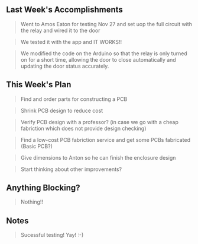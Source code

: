 ## Last Week's Accomplishments

> Went to Amos Eaton for testing Nov 27 and set uop the full circuit with the
> relay and wired it to the door

> We tested it with the app and IT WORKS!!

> We modified the code on the Arduino so that the relay is only turned on for
> a short time, allowing the door to close automatically and updating the door
> status accurately.


## This Week's Plan

> Find and order parts for constructing a PCB

> Shrink PCB design to reduce cost

> Verify PCB design with a professor? (in case we go with a cheap 
> fabriction which does not provide design checking)

> Find a low-cost PCB fabriction service and get some PCBs fabricated (Basic PCB?)

> Give dimensions to Anton so he can finish the enclosure design

> Start thinking about other improvements?

## Anything Blocking?

> Nothing!!

## Notes

> Sucessful testing! Yay! :-)
